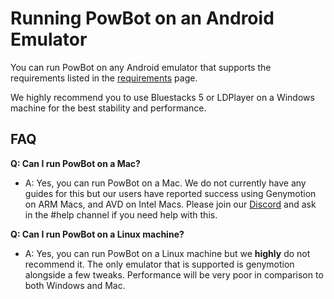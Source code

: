 # Running PowBot on an Android Emulator

You can run PowBot on any Android emulator that supports the requirements listed in the [requirements](../install/index.md) page.

We highly recommend you to use Bluestacks 5 or LDPlayer on a Windows machine for the best stability and performance.

## FAQ

**Q: Can I run PowBot on a Mac?**

- A: Yes, you can run PowBot on a Mac. We do not currently have any guides for this but our users have reported success using Genymotion on ARM Macs, and AVD on Intel Macs. Please join our [Discord](https://discord.gg/Y8TGmMh47r) and ask in the #help channel if you need help with this.

**Q: Can I run PowBot on a Linux machine?**

- A: Yes, you can run PowBot on a Linux machine but we **highly** do not recommend it. The only emulator that is supported is genymotion alongside a few tweaks. Performance will be very poor in comparison to both Windows and Mac.

